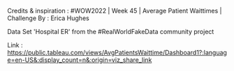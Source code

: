 Credits & inspiration :  #WOW2022 | Week 45 | Average Patient Waittimes | Challenge By : Erica Hughes


Data Set 'Hospital ER' from the #RealWorldFakeData community project

Link : https://public.tableau.com/views/AvgPatientsWaittime/Dashboard1?:language=en-US&:display_count=n&:origin=viz_share_link

